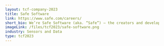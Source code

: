 ```yaml
---
layout: tcf-company-2023
title: Safe Software
link: https://www.safe.com/careers/
short_bio: We’re Safe Software (aka. “Safe”) — the creators and developers of FME, the data integration platform with the best support for spatial data. Based out of Surrey, Canada, we are a team of more than 190 Safers with over 150 partners worldwide who are dedicated to helping data users around the world discover the power that their data holds.
imageLink: /files/tcf2023/safe-software.png
industry: Sensors and Data
type: tcf2023
---
```

